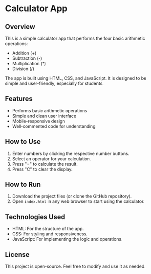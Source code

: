 # Calculator App

## Overview
This is a simple calculator app that performs the four basic arithmetic operations:
- Addition (+)
- Subtraction (-)
- Multiplication (*)
- Division (/)

The app is built using HTML, CSS, and JavaScript. It is designed to be simple and user-friendly, especially for students.

## Features
- Performs basic arithmetic operations
- Simple and clean user interface
- Mobile-responsive design
- Well-commented code for understanding

## How to Use
1. Enter numbers by clicking the respective number buttons.
2. Select an operator for your calculation.
3. Press "=" to calculate the result.
4. Press "C" to clear the display.

## How to Run
1. Download the project files (or clone the GitHub repository).
2. Open `index.html` in any web browser to start using the calculator.

## Technologies Used
- HTML: For the structure of the app.
- CSS: For styling and responsiveness.
- JavaScript: For implementing the logic and operations.

## License
This project is open-source. Feel free to modify and use it as needed.